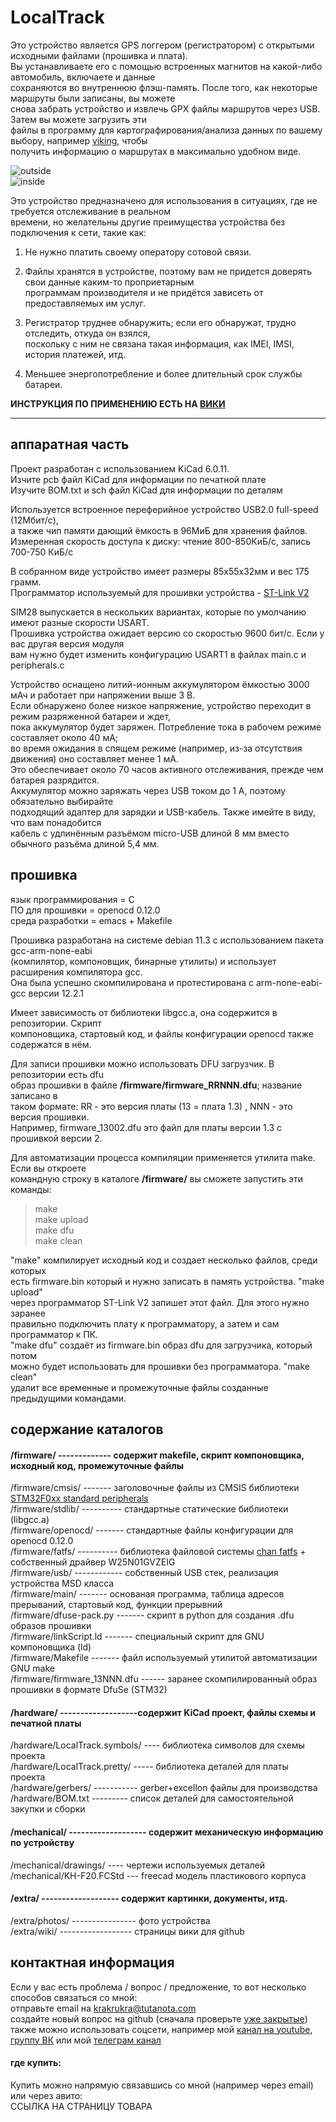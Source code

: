 # LocalTrack  
  
Это устройство является GPS логгером (регистратором) с открытыми исходными файлами (прошивка и плата).  
Вы устанавливаете его с помощью встроенных магнитов на какой-либо автомобиль, включаете и данные  
сохраняются во внутреннюю флэш-память. После того, как некоторые маршруты были записаны, вы можете  
снова забрать устройство и извлечь GPX файлы маршрутов через USB. Затем вы можете загрузить эти  
файлы в программу для картографирования/анализа данных по вашему выбору, например [viking](https://sourceforge.net/projects/viking), чтобы  
получить информацию о маршрутах в максимально удобном виде.  
  
![outside](https://github.com/krakrukra/LocalTrack/blob/master/extra/photos/outside.jpg)  
![inside](https://github.com/krakrukra/LocalTrack/blob/master/extra/photos/inside.jpg)  
  
Это устройство предназначено для использования в ситуациях, где не требуется отслеживание в реальном  
времени, но желательны другие преимущества устройства без подключения к сети, такие как:  
  
1. Не нужно платить своему оператору сотовой связи.  
  
2. Файлы хранятся в устройстве, поэтому вам не придется доверять свои данные каким-то проприетарным  
программам производителя и не придётся зависеть от предоставляемых им услуг.  
  
3. Регистратор труднее обнаружить; если его обнаружат, трудно отследить, откуда он взялся,  
поскольку с ним не связана такая информация, как IMEI, IMSI, история платежей, итд.  
  
4. Меньшее энергопотребление и более длительный срок службы батареи.  
  
**ИНСТРУКЦИЯ ПО ПРИМЕНЕНИЮ ЕСТЬ НА [ВИКИ](https://github.com/krakrukra/LocalTrack/blob/master/extra/wiki/rus/home.md)**  
  
---
  
## аппаратная часть  
  
Проект разработан с использованием KiCad 6.0.11.  
Изчите pcb файл KiCad для информации по печатной плате  
Изучите BOM.txt и sch файл KiCad для информации по деталям  
  
Используется встроенное переферийное устройство USB2.0 full-speed (12Мбит/с),  
а также чип памяти дающий ёмкость в 96МиБ для хранения файлов.  
Измеренная скорость доступа к диску: чтение 800-850КиБ/c, запись 700-750 КиБ/с  
  
В собранном виде устройство имеет размеры 85х55х32мм и вес 175 грамм.  
Программатор используемый для прошивки устройства - [ST-Link V2](https://www.aliexpress.com/item/1823628996.html)  
  
SIM28 выпускается в нескольких вариантах, которые по умолчанию имеют разные скорости USART.  
Прошивка устройства ожидает версию со скоростью 9600 бит/c. Если у вас другая версия модуля  
вам нужно будет изменить конфигурацию USART1 в файлах main.c и peripherals.c  
  
Устройство оснащено литий-ионным аккумулятором ёмкостью 3000 мАч и работает при напряжении выше 3 В.  
Если обнаружено более низкое напряжение, устройство переходит в режим разряженной батареи и ждет,  
пока аккумулятор будет заряжен. Потребление тока в рабочем режиме составляет около 40 мА;  
во время ожидания в спящем режиме (например, из-за отсутствия движения) оно составляет менее 1 мА.  
Это обеспечивает около 70 часов активного отслеживания, прежде чем батарея разрядится.  
Аккумулятор можно заряжать через USB током до 1 А, поэтому обязательно выбирайте  
подходящий адаптер для зарядки и USB-кабель. Также имейте в виду, что вам понадобится  
кабель с удлинённым разъёмом micro-USB длиной 8 мм вместо обычного разъёма длиной 5,4 мм.  
  
## прошивка  
  
язык программирования = C  
ПО для прошивки = openocd 0.12.0  
среда разработки = emacs + Makefile  
  
Прошивка разработана на системе debian 11.3 с использованием пакета gcc-arm-none-eabi  
(компилятор, компоновщик, бинарные утилиты) и использует расширения компилятора gcc.  
Она была успешно скомпилирована и протестирована с arm-none-eabi-gcc версии 12.2.1  
  
Имеет зависимость от библиотеки libgcc.a, она содержится в репозитории. Скрипт  
компоновщика, стартовый код, и файлы конфигурации openocd также содержатся в нём.  
  
Для записи прошивки можно использовать DFU загрузчик. В репозитории есть dfu  
образ прошивки в файле **/firmware/firmware\_RRNNN.dfu**; название записано в  
таком формате: RR - это версия платы (13 = плата 1.3) , NNN - это версия прошивки.  
Например, firmware\_13002.dfu это файл для платы версии 1.3 с прошивкой версии 2.  
  
  
Для автоматизации процесса компиляции применяется утилита make. Если вы откроете  
командную строку в каталоге **/firmware/** вы сможете запустить эти команды:  
  
> make  
> make upload  
> make dfu  
> make clean  
  
"make" компилирует исходный код и создает несколько файлов, среди которых  
есть firmware.bin который и нужно записать в память устройства. "make upload"  
через программатор ST-Link V2 запишет этот файл. Для этого нужно заранее  
правильно подключить плату к программатору, а затем и сам программатор к ПК.  
"make dfu" создаёт из firmware.bin образ dfu для загрузчика, который потом  
можно будет использовать для прошивки без программатора. "make clean"  
удалит все временные и промежуточные файлы созданные предыдущими командами.  
  
## содержание каталогов  
  
#### /firmware/ ------------- содержит makefile, скрипт компоновщика, исходный код, промежуточные файлы  
/firmware/cmsis/ ------- заголовочные файлы из CMSIS библиотеки [STM32F0xx standard peripherals](https://www.st.com/content/st_com/en/products/embedded-software/mcus-embedded-software/stm32-embedded-software/stm32-standard-peripheral-libraries/stsw-stm32048.html)  
/firmware/stdlib/ ---------- стандартные статические библиотеки (libgcc.a)  
/firmware/openocd/ ------- стандартные файлы конфигурации для openocd 0.12.0  
/firmware/fatfs/ ---------- библиотека файловой системы [chan fatfs](http://www.elm-chan.org/fsw/ff/00index_e.html) + собственный драйвер W25N01GVZEIG  
/firmware/usb/ ------------ собственный USB стек, реализация устройства MSD класса  
/firmware/main/ ------- основаная программа, таблица адресов прерываний, стартовый код, функции прерывний  
/firmware/dfuse-pack.py ------- скрипт в python для создания .dfu образов прошивки  
/firmware/linkScript.ld ------- специальный скрипт для GNU компоновщика (ld)  
/firmware/Makefile ------- файл используемый утилитой автоматизации GNU make  
/firmware/firmware_13NNN.dfu ------ заранее скомпилированный образ прошивки в формате DfuSe (STM32)  
  
#### /hardware/ -------------------содержит KiCad проект, файлы схемы и печатной платы  
/hardware/LocalTrack.symbols/ ---- библиотека символов для схемы проекта  
/hardware/LocalTrack.pretty/ ----- библиотека деталей для платы проекта  
/hardware/gerbers/ ----------- gerber+excellon файлы для производства  
/hardware/BOM.txt --------- список деталей для самостоятельной закупки и сборки  
  
#### /mechanical/ ------------------- содержит механическую информацию по устройству  
/mechanical/drawings/ ---- чертежи используемых деталей  
/mechanical/KH-F20.FCStd --- freecad модель пластикового корпуса  
  
#### /extra/ -------------------  содержит картинки, документы, итд.  
/extra/photos/ ---------------- фото устройства  
/extra/wiki/ ------------------ страницы вики для github  
  
## контактная информация  
  
Если у вас есть проблема / вопрос / предложение, то вот несколько способов связаться со мной:  
отправьте email на krakrukra@tutanota.com  
создайте новый вопрос на github (сначала проверьте [уже закрытые](https://github.com/krakrukra/LocalTrack/issues?q=is%3Aissue+is%3Aclosed))  
также можно использовать соцсети, например мой [канал на youtube](https://www.youtube.com/channel/UC8HZCV1vNmZvp7ci1vNmj7g),  
[группу ВК](https://vk.com/krakrukra) или мой [телеграм канал](https://t.me/krakrukra)  
  
#### где купить:  
  
Купить можно напрямую связавшись со мной (например через email) или через авито:  
ССЫЛКА НА СТРАНИЦУ ТОВАРА  
  